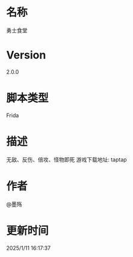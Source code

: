 # 名称
勇士食堂
# Version
2.0.0
# 脚本类型
Frida
# 描述
无敌、反伤、倍攻、怪物即死
游戏下载地址: taptap
# 作者
@墨殇
# 更新时间
2025/1/11 16:17:37